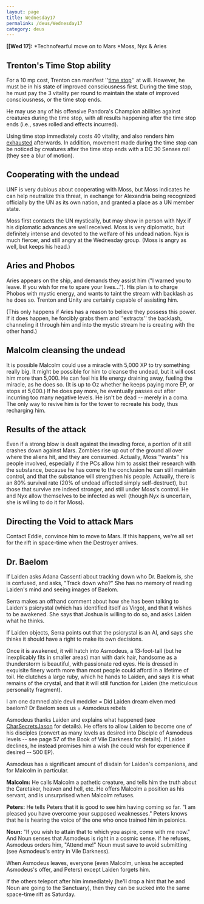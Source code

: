 ```yaml
---
layout: page
title: Wednesday17
permalink: /deus/Wednesday17
category: deus
---
```

__[[Wed 17]:__
*Technofearful move on to Mars
*Moss, Nyx &amp; Aries

## Trenton's Time Stop ability
For a 10 mp cost, Trenton can manifest ''[time stop](http://www.d20srd.org/srd/spells/timeStop.htm)'' at will. However, he must be in his state of improved consciousness first. During the time stop, he must pay the 3 vitality per round to maintain the state of improved consciousness, or the time stop ends.

He may use any of his offensive Pandora's Champion abilities against creatures during the time stop, with all results happening after the time stop ends (i.e., saves rolled and effects incurred).

Using time stop immediately costs 40 vitality, and also renders him [exhausted](http://www.d20srd.org/srd/conditionSummary.htm#exhausted) afterwards. In addition, movement made during the time stop can be noticed by creatures after the time stop ends with a DC 30 Senses roll (they see a blur of motion).

## Cooperating with the undead
UNF is very dubious about cooperating with Moss, but Moss indicates he can help neutralize this threat, in exchange for Alexandria being recognized officially by the UN as its own nation, and granted a place as a UN member state.

Moss first contacts the UN mystically, but may show in person with Nyx if his diplomatic advances are well received. Moss is very diplomatic, but definitely intense and devoted to the welfare of his undead nation. Nyx is much fiercer, and still angry at the Wednesday group. (Moss is angry as well, but keeps his head.)

## Aries and Phobos
Aries appears on the ship, and demands they assist him (&quot;I warned you to leave. If you wish for me to spare your lives...&quot;). His plan is to charge Phobos with mystic energy, and wants to taint the stream with backlash as he does so. Trenton and Unity are certainly capable of assisting him.

(This only happens if Aries has a reason to believe they possess this power. If it does happen, he forcibly grabs them and ''extracts'' the backlash, channeling it through him and into the mystic stream he is creating with the other hand.)

## Malcolm cleansing the undead
It is possible Malcolm could use a miracle with 5,000 XP to try something really big. It might be possible for him to cleanse the undead, but it will cost him more than 5,000. He can feel his life energy draining away, fueling the miracle, as he does so. (It is up to Oz whether he keeps paying more EP, or stops at 5,000.) If he does pay more, he eventually passes out after incurring too many negative levels. He isn't be dead -- merely in a coma. The only way to revive him is for the tower to recreate his body, thus recharging him.

## Results of the attack
Even if a  strong blow is dealt against the invading force, a portion of it still crashes down against Mars. Zombies rise up out of the ground all over where the aliens hit, and they are consumed. Actually, Moss ''wants'' his people involved, especially if the PCs allow him to assist their research with the substance, because he has come to the conclusion he can still maintain control, and that the substance will strengthen his people. Actually, there is an 80% survival rate (20% of undead affected simply self-destruct), but those that survive are indeed stronger, and still under Moss's control. He and Nyx allow themselves to be infected as well (though Nyx is uncertain, she is willing to do it for Moss).

## Directing the Void to attack Mars
Contact Eddie, convince him to move to Mars. If this happens, we're all set for the rift in space-time when the Destroyer arrives.

## Dr. Baelom
If Laiden asks Adana Cassenti about tracking down who Dr. Baelom is, she is confused, and asks, &quot;Track down who?&quot; She has no memory of reading Laiden's mind and seeing images of Baelom.

Serra makes an offhand comment about how she has been talking to Laiden's psicrystal (which has identified itself as Virgo), and that it wishes to be awakened. She says that Joshua is willing to do so, and asks Laiden what he thinks.

If Laiden objects, Serra points out that the psicrystal is an AI, and says she thinks it should have a right to make its own decisions.

Once it is awakened, it will hatch into Asmodeus, a 13-foot-tall (but he inexplicably fits in smaller areas) man with dark hair, handsome as a thunderstorm is beautiful, with passionate red eyes. He is dressed in exquisite finery worth more than most people could afford in a lifetime of toil. He clutches a large ruby, which he hands to Laiden, and says it is what remains of the crystal, and that it will still function for Laiden (the meticulous personality fragment).

I am one damned able devil meddler = Did Laiden dream elven med baelom?
Dr Baelom sees us = Asmodeus rebels

Asmodeus thanks Laiden and explains what happened (see [CharSecretsJason](CharSecretsJason) for details). He offers to allow Laiden to become one of his disciples (convert as many levels as desired into Disciple of Asmodeus levels -- see page 57 of the Book of Vile Darkness for details). If Laiden declines, he instead promises him a wish (he could wish for experience if desired -- 500 EP).

Asmodeus has a significant amount of disdain for Laiden's companions, and for Malcolm in particular.

__Malcolm:__ He calls Malcolm a pathetic creature, and tells him the truth about the Caretaker, heaven and hell, etc. He offers Malcolm a position as his servant, and is unsurprised when Malcolm refuses.

__Peters:__ He tells Peters that it is good to see him having coming so far. &quot;I am pleased you have overcome your supposed weaknesses.&quot; Peters knows that he is hearing the voice of the one who once trained him in psionics.

__Noun:__ &quot;If you wish to attain that to which you aspire, come with me now.&quot; And Noun senses that Asmodeus is right in a cosmic sense. If he refuses, Asmodeus orders him, &quot;Attend me!&quot; Noun must save to avoid submitting (see Asmodeus's entry in Vile Darkness).

When Asmodeus leaves, everyone (even Malcolm, unless he accepted Asmodeus's offer, and Peters) except Laiden forgets him.

If the others teleport after him immediately (he'll drop a hint that he and Noun are going to the Sanctuary), then they can be sucked into the same space-time rift as Saturday.
